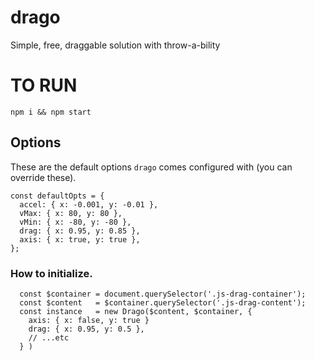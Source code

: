 # drago
Simple, free, draggable solution with throw-a-bility

# TO RUN

`npm i && npm start`

## Options
These are the default options `drago` comes configured with (you can override these).
```
const defaultOpts = {
  accel: { x: -0.001, y: -0.01 },
  vMax: { x: 80, y: 80 },
  vMin: { x: -80, y: -80 },
  drag: { x: 0.95, y: 0.85 },
  axis: { x: true, y: true },
};
```

### How to initialize.

```
  const $container = document.querySelector('.js-drag-container');
  const $content   = $container.querySelector('.js-drag-content');
  const instance   = new Drago($content, $container, {
    axis: { x: false, y: true }
    drag: { x: 0.95, y: 0.5 },
    // ...etc
  } )
```
